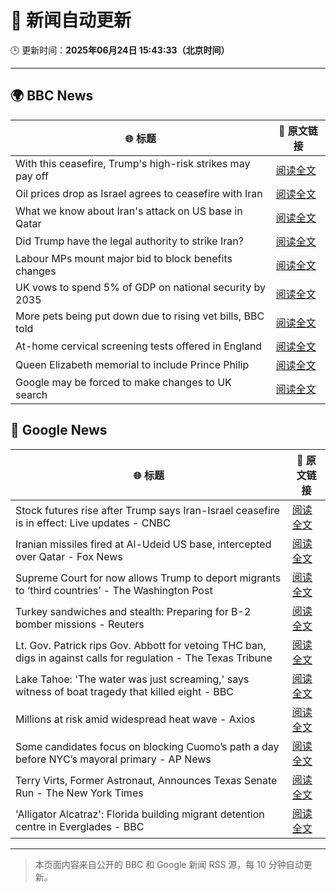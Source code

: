 # 🧠 新闻自动更新

🕒 更新时间：**2025年06月24日 15:43:33（北京时间）**

---

## 🌍 BBC News

| 🌐 标题 | 🔗 原文链接 |
|--------|-------------|
| With this ceasefire, Trump's high-risk strikes may pay off | [阅读全文](https://www.bbc.com/news/articles/cdr3yxgjd6ro) |
| Oil prices drop as Israel agrees to ceasefire with Iran | [阅读全文](https://www.bbc.com/news/articles/crk6elpx4gpo) |
| What we know about Iran's attack on US base in Qatar | [阅读全文](https://www.bbc.com/news/articles/cdjxdgjpd48o) |
| Did Trump have the legal authority to strike Iran? | [阅读全文](https://www.bbc.com/news/articles/c4gkw04yze1o) |
| Labour MPs mount major bid to block benefits changes | [阅读全文](https://www.bbc.com/news/articles/c8d6947ej5ro) |
| UK vows to spend 5% of GDP on national security by 2035 | [阅读全文](https://www.bbc.com/news/articles/c07dk90d94vo) |
| More pets being put down due to rising vet bills, BBC told | [阅读全文](https://www.bbc.com/news/articles/ce9xjmz70m5o) |
| At-home cervical screening tests offered in England | [阅读全文](https://www.bbc.com/news/articles/czxe8g98vq8o) |
| Queen Elizabeth memorial to include Prince Philip | [阅读全文](https://www.bbc.com/news/articles/cy8g98zxgg6o) |
| Google may be forced to make changes to UK search | [阅读全文](https://www.bbc.com/news/articles/cy4ym77rkgeo) |

## 📰 Google News

| 🌐 标题 | 🔗 原文链接 |
|--------|-------------|
| Stock futures rise after Trump says Iran-Israel ceasefire is in effect: Live updates - CNBC | [阅读全文](https://news.google.com/rss/articles/CBMid0FVX3lxTE9GU3lyc2NhZG1LeVR3N3FNWDVheGtidGtSMm1QdGlDcVlVZ0YtcWdQY2lFRS0wRlktQXJSeGNqOWpubEJFdDdFa1Z6R3UzWURnSHlWaS1pRHZRV3dZbTU3T0VEZFQ1SHBaOVdxU09WMjlfWjF6U01Z0gF8QVVfeXFMTXMzMDdXYXg0MWxHblpZdHJTT01tNlFpMkYtTnVMajliZlR6VU8tSE5vZS1DTDdOTlR1UXplNmVjS3VsSGpyVXFnQmllSDNPVU1jaVJLTFVsQ1ZWeHBBaDJZSHBSdF9oSVFzTGFWRGdLZU5XWTJQdWlLM1dtQg?oc=5) |
| Iranian missiles fired at Al-Udeid US base, intercepted over Qatar - Fox News | [阅读全文](https://news.google.com/rss/articles/CBMidkFVX3lxTE9GSkJtQjhOXzVla00wcm5oSS0wbWJEYTF5eWFZMGllR29ZNnFxTUJTS18ya0kwV0xpRllYR2NLTi02bE16T04teFg3cTRhN2xPVi1mQW52bFc0RVRubWduZ0tDeENVbTZEanRlYzJQUXVGSGNyWlHSAXtBVV95cUxNeklCN2hhSDlmcnh1MDk0X0dtTG5vZTZNbTFWTjNkTDU2MkF0NlV6QV94clJyNEhSc2VwbHpPUzF0T1laWGljdlJnVUFKRjBwb19Ybm5hbTJQMmZqLXJqOThtbXR3Y1NFVTN4bUcyTlRwTDBiQ2NEX05TRTQ?oc=5) |
| Supreme Court for now allows Trump to deport migrants to ‘third countries’ - The Washington Post | [阅读全文](https://news.google.com/rss/articles/CBMirwFBVV95cUxQc0lIWjBMSi00TTF3bmxrOXdua0x6S3BzMGJjLWltdWNtMUw1Y1phREZ3bkZtVXgtbUlzeWRGSEk5UGtrSXhMQzI2VjN1NVVZRkRPMXMtSk5DMllDYXZMNEFWbklfT3p0TmdvZnNkT1pua3htc3ZQN0dqT0FZRDBGcGtvVDdjZk1CY2lHZmcyQUluYjJpd2U1dGF1d09QWGZqcHNwN2VJOXFYS1ZHeFJR?oc=5) |
| Turkey sandwiches and stealth: Preparing for B-2 bomber missions - Reuters | [阅读全文](https://news.google.com/rss/articles/CBMiugFBVV95cUxPMU5WTUZJOTFrVGFpZ3hITUJNZGs1YnhlLTdsZ1lEVzhaS21TRl83RWFqWnEwSnJLWS10M3cyYllwWFV3bWtpRnlQY0xVZUs3LWdGMndqQU5EMDNIMDYwMEp2TkhqMnNRZ1ZDWFZvdmZPaC1XUzFHUUhYWHVyOU40Y0Ywc2c3Q2ZabFhlaUljNkxtYzYtRWZBTVI3S2g1eHh1dGJBT0VZZlg0S0pDMHVQbkNzUVdOaGV3dWc?oc=5) |
| Lt. Gov. Patrick rips Gov. Abbott for vetoing THC ban, digs in against calls for regulation - The Texas Tribune | [阅读全文](https://news.google.com/rss/articles/CBMikgFBVV95cUxQdFZBRTdKalkxeFNCNEg3alA0QUUxQ1htelFyemhwc0o2aUZ5dDBsTnppSUlZbFVxMzlwUTRhZXJIa3VHOF9CYmdxaEoyVWg5cVpYRHc3dndJdXhrVG1ud1AwcjNEX2IyaHh5eGRFd093LXFoY09YU1lIX3k1bFRqcWREZjdkbWowNGNxa1lYU1ZPZw?oc=5) |
| Lake Tahoe: 'The water was just screaming,' says witness of boat tragedy that killed eight - BBC | [阅读全文](https://news.google.com/rss/articles/CBMiWkFVX3lxTE93RDRWNVBqUW5nYVV5OWY2djk4MFF5bXROSEl1M2lTS29VZllWS3c2MnJRT0FjamtrNk1XR1JBMWk5b285bmFidndIcUpYcXF1QVdaRjNBa3BOQdIBX0FVX3lxTFBBUUdvYVJqUHAtOUp6cGIwTU1NTFl5QklZbHA5VVNId0ZrOEpUdFZBaVpRelJXQlFrUmpxLUVJb0dIT0VLbzdCSFRYQ2NVeTYwaXRnRFpadnVzNXpua1pj?oc=5) |
| Millions at risk amid widespread heat wave - Axios | [阅读全文](https://news.google.com/rss/articles/CBMiVEFVX3lxTE80MEVRNzRsSmJTSC10M29hZ0FTaGxtMEUxRzVWdk1nanBwdGI5Z19Bb0N6clFhVTlEdjQ3UWVTUnhjVDNicWtZU2N0Y2NGVFZtVXpHdw?oc=5) |
| Some candidates focus on blocking Cuomo’s path a day before NYC’s mayoral primary - AP News | [阅读全文](https://news.google.com/rss/articles/CBMilAFBVV95cUxON05LRnM2bV82Nkc0bTRaakE1VExrZ1lMQW9HSTZZQ2xEclNwU1ptS0VQWEdzNUtYQkNIams1VDR0SEpIdEktdHVZenp3bFU5a3hKOExkZFVpWE1xWG15bGxVTHVkSlJxdWhfbElfajBkRF9JYkhjcExhc1ZLRjRSLXhLZTFqRVJfRDhmR3dCT1ZSbkpD?oc=5) |
| Terry Virts, Former Astronaut, Announces Texas Senate Run - The New York Times | [阅读全文](https://news.google.com/rss/articles/CBMihgFBVV95cUxOWlVtMUJHWndsNEZLM1JHRldHQWpxOWdCbGN3MXo3Y0dMeUZxZ0FXb2JEZFhFenc1Q2JCb1pZN3F2em93U0pGd2ltcjhXRE1STFNCUndKcFpPOE1aWnAxY09oYnJuc3Vha2JoWXp3M0hwYU9BMjJfT1ZON2c0eGhhNFdPWGV3QQ?oc=5) |
| 'Alligator Alcatraz': Florida building migrant detention centre in Everglades - BBC | [阅读全文](https://news.google.com/rss/articles/CBMiWkFVX3lxTFBLVVZveEdWZUdFV3lZUEZMdG11U3hVbkZpMEZoZ0RzYTg0SzRJTzJpQlNab242X1oyOFkzSlBLMV9fcXJpLUw3T0ZFdEN0dzc2SG0wV1ZheVI5QdIBX0FVX3lxTE9MeWJuVnRBRUlQRzRhQjZycU1Hcm5hSUN2M0pQVC1pWS1fTU0tM3gxQXJxWVp4TmREM0tKU0xNNXpoZDhIY0pCMkVLU3BaeXZaYzZBUGt4TzBUS0FIWEQw?oc=5) |

---
> 本页面内容来自公开的 BBC 和 Google 新闻 RSS 源，每 10 分钟自动更新。